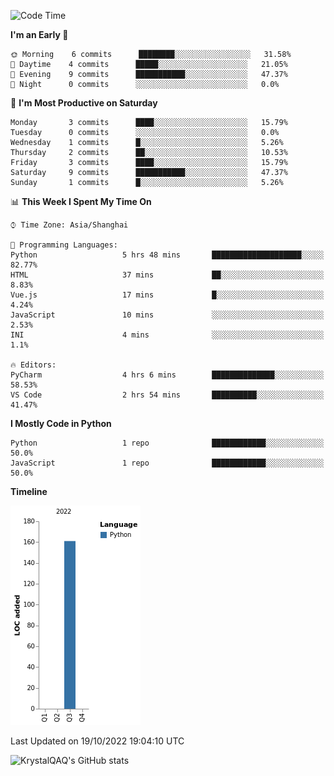 <!--START_SECTION:waka-->
![Code Time](http://img.shields.io/badge/Code%20Time-71%20hrs%2013%20mins-blue)

**I'm an Early 🐤** 

```text
🌞 Morning    6 commits      ████████░░░░░░░░░░░░░░░░░   31.58% 
🌆 Daytime    4 commits      █████░░░░░░░░░░░░░░░░░░░░   21.05% 
🌃 Evening    9 commits      ███████████░░░░░░░░░░░░░░   47.37% 
🌙 Night      0 commits      ░░░░░░░░░░░░░░░░░░░░░░░░░   0.0%

```
📅 **I'm Most Productive on Saturday** 

```text
Monday       3 commits      ████░░░░░░░░░░░░░░░░░░░░░   15.79% 
Tuesday      0 commits      ░░░░░░░░░░░░░░░░░░░░░░░░░   0.0% 
Wednesday    1 commits      █░░░░░░░░░░░░░░░░░░░░░░░░   5.26% 
Thursday     2 commits      ██░░░░░░░░░░░░░░░░░░░░░░░   10.53% 
Friday       3 commits      ████░░░░░░░░░░░░░░░░░░░░░   15.79% 
Saturday     9 commits      ███████████░░░░░░░░░░░░░░   47.37% 
Sunday       1 commits      █░░░░░░░░░░░░░░░░░░░░░░░░   5.26%

```


📊 **This Week I Spent My Time On** 

```text
⌚︎ Time Zone: Asia/Shanghai

💬 Programming Languages: 
Python                   5 hrs 48 mins       ████████████████████░░░░░   82.77% 
HTML                     37 mins             ██░░░░░░░░░░░░░░░░░░░░░░░   8.83% 
Vue.js                   17 mins             █░░░░░░░░░░░░░░░░░░░░░░░░   4.24% 
JavaScript               10 mins             ░░░░░░░░░░░░░░░░░░░░░░░░░   2.53% 
INI                      4 mins              ░░░░░░░░░░░░░░░░░░░░░░░░░   1.1%

🔥 Editors: 
PyCharm                  4 hrs 6 mins        ██████████████░░░░░░░░░░░   58.53% 
VS Code                  2 hrs 54 mins       ██████████░░░░░░░░░░░░░░░   41.47%

```

**I Mostly Code in Python** 

```text
Python                   1 repo              ████████████░░░░░░░░░░░░░   50.0% 
JavaScript               1 repo              ████████████░░░░░░░░░░░░░   50.0%

```


**Timeline**

![Chart not found](https://raw.githubusercontent.com/KrystalQAQ/KrystalQAQ/main/charts/bar_graph.png) 


 Last Updated on 19/10/2022 19:04:10 UTC
<!--END_SECTION:waka-->
![KrystalQAQ's GitHub stats](https://github-readme-stats.vercel.app/api?username=KrystalQAQ&show_icons=true&theme=radical)
